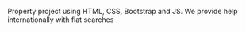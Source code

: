 Property project using HTML, CSS, Bootstrap and JS. We provide help internationally with flat searches